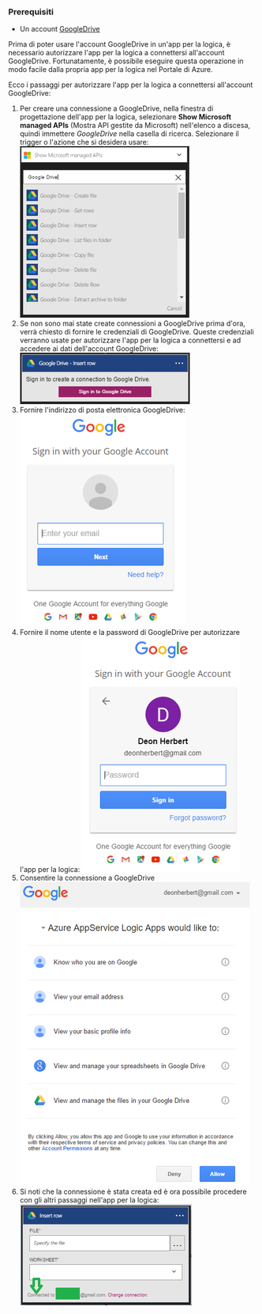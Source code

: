 ### Prerequisiti
* Un account [GoogleDrive](https://www.google.com/drive/)  

Prima di poter usare l'account GoogleDrive in un'app per la logica, è necessario autorizzare l'app per la logica a connettersi all'account GoogleDrive. Fortunatamente, è possibile eseguire questa operazione in modo facile dalla propria app per la logica nel Portale di Azure.

Ecco i passaggi per autorizzare l'app per la logica a connettersi all'account GoogleDrive:

1. Per creare una connessione a GoogleDrive, nella finestra di progettazione dell'app per la logica, selezionare **Show Microsoft managed APIs** (Mostra API gestite da Microsoft) nell'elenco a discesa, quindi immettere *GoogleDrive* nella casella di ricerca. Selezionare il trigger o l'azione che si desidera usare: ![Passaggio di creazione della connessione a GoogleDrive](./media/connectors-create-api-googledrive/googledrive-1.png)  
2. Se non sono mai state create connessioni a GoogleDrive prima d'ora, verrà chiesto di fornire le credenziali di GoogleDrive. Queste credenziali verranno usate per autorizzare l'app per la logica a connettersi e ad accedere ai dati dell'account GoogleDrive: ![Passaggio di creazione della connessione a GoogleDrive](./media/connectors-create-api-googledrive/googledrive-2.png)  
3. Fornire l'indirizzo di posta elettronica GoogleDrive: ![Passaggio di creazione della connessione a GoogleDrive](./media/connectors-create-api-googledrive/googledrive-3.png)  
4. Fornire il nome utente e la password di GoogleDrive per autorizzare l'app per la logica: ![Passaggio di creazione della connessione a GoogleDrive](./media/connectors-create-api-googledrive/googledrive-4.png)
5. Consentire la connessione a GoogleDrive ![Passaggio di creazione della connessione a GoogleDrive](./media/connectors-create-api-googledrive/googledrive-5.png)  
6. Si noti che la connessione è stata creata ed è ora possibile procedere con gli altri passaggi nell'app per la logica: ![Passaggio di creazione della connessione a GoogleDrive](./media/connectors-create-api-googledrive/googledrive-6.png)  

<!---HONumber=AcomDC_0525_2016-->